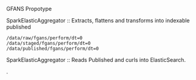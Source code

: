 
 GFANS Propotype
 
  SparkElasticAggregator ::
   Extracts, flattens and transforms into indexable published
   
    /data/raw/fgans/perform/dt=0
    /data/staged/fgans/perform/dt=0
    /data/published/fgans/perform/dt=0
 
  SparkElasticAggregator ::
   Reads Published and curls into ElasticSearch.
  
. 
